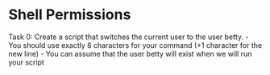 # Shell Permissions

Task 0:
	Create a script that switches the current user to the user betty.
	- You should use exactly 8 characters for your command (+1 character for the new line)
	- You can assume that the user betty will exist when we will run your script
